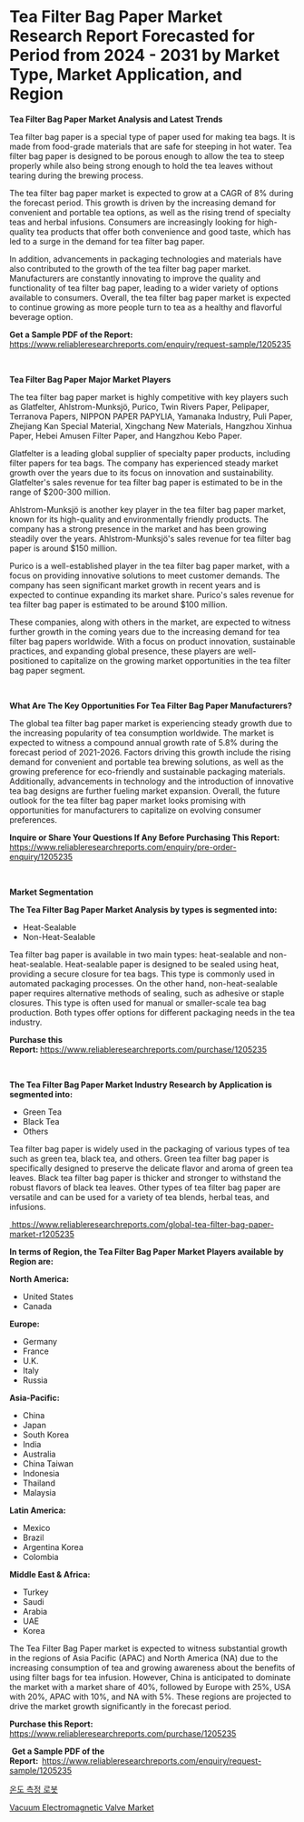 <p><h1>Tea Filter Bag Paper Market Research Report Forecasted for Period from 2024 -  2031 by Market Type, Market Application, and Region</h1></p><p><strong>Tea Filter Bag Paper Market Analysis and Latest Trends</strong></p>
<p><p>Tea filter bag paper is a special type of paper used for making tea bags. It is made from food-grade materials that are safe for steeping in hot water. Tea filter bag paper is designed to be porous enough to allow the tea to steep properly while also being strong enough to hold the tea leaves without tearing during the brewing process.</p><p>The tea filter bag paper market is expected to grow at a CAGR of 8% during the forecast period. This growth is driven by the increasing demand for convenient and portable tea options, as well as the rising trend of specialty teas and herbal infusions. Consumers are increasingly looking for high-quality tea products that offer both convenience and good taste, which has led to a surge in the demand for tea filter bag paper.</p><p>In addition, advancements in packaging technologies and materials have also contributed to the growth of the tea filter bag paper market. Manufacturers are constantly innovating to improve the quality and functionality of tea filter bag paper, leading to a wider variety of options available to consumers. Overall, the tea filter bag paper market is expected to continue growing as more people turn to tea as a healthy and flavorful beverage option.</p></p>
<p><strong>Get a Sample PDF of the Report:&nbsp;</strong> <a href="https://www.reliableresearchreports.com/enquiry/request-sample/1205235">https://www.reliableresearchreports.com/enquiry/request-sample/1205235</a></p>
<p>&nbsp;</p>
<p><strong>Tea Filter Bag Paper Major Market Players</strong></p>
<p><p>The tea filter bag paper market is highly competitive with key players such as Glatfelter, Ahlstrom-Munksjö, Purico, Twin Rivers Paper, Pelipaper, Terranova Papers, NIPPON PAPER PAPYLIA, Yamanaka Industry, Puli Paper, Zhejiang Kan Special Material, Xingchang New Materials, Hangzhou Xinhua Paper, Hebei Amusen Filter Paper, and Hangzhou Kebo Paper.</p><p>Glatfelter is a leading global supplier of specialty paper products, including filter papers for tea bags. The company has experienced steady market growth over the years due to its focus on innovation and sustainability. Glatfelter's sales revenue for tea filter bag paper is estimated to be in the range of $200-300 million.</p><p>Ahlstrom-Munksjö is another key player in the tea filter bag paper market, known for its high-quality and environmentally friendly products. The company has a strong presence in the market and has been growing steadily over the years. Ahlstrom-Munksjö's sales revenue for tea filter bag paper is around $150 million.</p><p>Purico is a well-established player in the tea filter bag paper market, with a focus on providing innovative solutions to meet customer demands. The company has seen significant market growth in recent years and is expected to continue expanding its market share. Purico's sales revenue for tea filter bag paper is estimated to be around $100 million.</p><p>These companies, along with others in the market, are expected to witness further growth in the coming years due to the increasing demand for tea filter bag papers worldwide. With a focus on product innovation, sustainable practices, and expanding global presence, these players are well-positioned to capitalize on the growing market opportunities in the tea filter bag paper segment.</p></p>
<p>&nbsp;</p>
<p><strong>What Are The Key Opportunities For Tea Filter Bag Paper Manufacturers?</strong></p>
<p><p>The global tea filter bag paper market is experiencing steady growth due to the increasing popularity of tea consumption worldwide. The market is expected to witness a compound annual growth rate of 5.8% during the forecast period of 2021-2026. Factors driving this growth include the rising demand for convenient and portable tea brewing solutions, as well as the growing preference for eco-friendly and sustainable packaging materials. Additionally, advancements in technology and the introduction of innovative tea bag designs are further fueling market expansion. Overall, the future outlook for the tea filter bag paper market looks promising with opportunities for manufacturers to capitalize on evolving consumer preferences.</p></p>
<p><strong>Inquire or Share Your Questions If Any Before Purchasing This Report:</strong> <a href="https://www.reliableresearchreports.com/enquiry/pre-order-enquiry/1205235">https://www.reliableresearchreports.com/enquiry/pre-order-enquiry/1205235</a></p>
<p>&nbsp;</p>
<p><strong>Market Segmentation</strong></p>
<p><strong>The Tea Filter Bag Paper Market Analysis by types is segmented into:</strong></p>
<p><ul><li>Heat-Sealable</li><li>Non-Heat-Sealable</li></ul></p>
<p><p>Tea filter bag paper is available in two main types: heat-sealable and non-heat-sealable. Heat-sealable paper is designed to be sealed using heat, providing a secure closure for tea bags. This type is commonly used in automated packaging processes. On the other hand, non-heat-sealable paper requires alternative methods of sealing, such as adhesive or staple closures. This type is often used for manual or smaller-scale tea bag production. Both types offer options for different packaging needs in the tea industry.</p></p>
<p><strong>Purchase this Report:&nbsp;</strong><a href="https://www.reliableresearchreports.com/purchase/1205235">https://www.reliableresearchreports.com/purchase/1205235</a></p>
<p>&nbsp;</p>
<p><strong>The Tea Filter Bag Paper Market Industry Research by Application is segmented into:</strong></p>
<p><ul><li>Green Tea</li><li>Black Tea</li><li>Others</li></ul></p>
<p><p>Tea filter bag paper is widely used in the packaging of various types of tea such as green tea, black tea, and others. Green tea filter bag paper is specifically designed to preserve the delicate flavor and aroma of green tea leaves. Black tea filter bag paper is thicker and stronger to withstand the robust flavors of black tea leaves. Other types of tea filter bag paper are versatile and can be used for a variety of tea blends, herbal teas, and infusions.</p></p>
<p><a href="https://www.reliableresearchreports.com/global-tea-filter-bag-paper-market-r1205235">&nbsp;https://www.reliableresearchreports.com/global-tea-filter-bag-paper-market-r1205235</a></p>
<p><strong>In terms of Region, the Tea Filter Bag Paper Market Players available by Region are:</strong></p>
<p>
    <p> <strong> North America: </strong>
        <ul>
            <li>United States</li>
            <li>Canada</li>
        </ul>
        </p> 
    <p> <strong> Europe: </strong>
        <ul>
            <li>Germany</li>
            <li>France</li>
            <li>U.K.</li>
            <li>Italy</li>
            <li>Russia</li>
        </ul>
        </p> 
    <p> <strong> Asia-Pacific: </strong>
        <ul>
            <li>China</li>
            <li>Japan</li>
            <li>South Korea</li>
            <li>India</li>
            <li>Australia</li>
            <li>China Taiwan</li>
            <li>Indonesia</li>
            <li>Thailand</li>
            <li>Malaysia</li>
        </ul>
        </p> 
    <p> <strong> Latin America: </strong>
        <ul>
            <li>Mexico</li>
            <li>Brazil</li>
            <li>Argentina Korea</li>
            <li>Colombia</li>
        </ul>
        </p> 
    <p> <strong> Middle East & Africa: </strong>
        <ul>
            <li>Turkey</li>
            <li>Saudi</li>
            <li>Arabia</li>
            <li>UAE</li>
            <li>Korea</li>
        </ul>
    </p>
    </p>
<p><p>The Tea Filter Bag Paper market is expected to witness substantial growth in the regions of Asia Pacific (APAC) and North America (NA) due to the increasing consumption of tea and growing awareness about the benefits of using filter bags for tea infusion. However, China is anticipated to dominate the market with a market share of 40%, followed by Europe with 25%, USA with 20%, APAC with 10%, and NA with 5%. These regions are projected to drive the market growth significantly in the forecast period.</p></p>
<p><strong>Purchase this Report: </strong><a href="https://www.reliableresearchreports.com/purchase/1205235">https://www.reliableresearchreports.com/purchase/1205235</a></p>
<p>&nbsp;<strong>Get a Sample PDF of the Report:&nbsp;&nbsp;</strong><a href="https://www.reliableresearchreports.com/enquiry/request-sample/1205235">https://www.reliableresearchreports.com/enquiry/request-sample/1205235</a></p>
<p><strong></strong></p>
<p><p><a href="https://github.com/dollarearner151/Market-Research-Report-List-1/blob/main/9042656143899.md">온도 측정 로봇</a></p><p><a href="https://view.publitas.com/reportprime-1/insights-into-the-vacuum-electromagnetic-valve-market-size-which-is-expanding-with-a-13-cagr-from-2024-2031/">Vacuum Electromagnetic Valve Market</a></p></p>